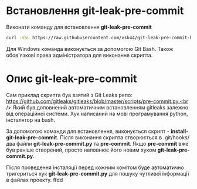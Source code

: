 # Встановлення **git-leak-pre-commit**
Виконати команду для встановлення **git-leak-pre-commit**<br />
```bash
curl -sSL https://raw.githubusercontent.com/vsk44/git-leak-pre-commit-hook-script/main/install-git-leak-pre-commit | sh
```
Для Windows команда виконується за допомогою Git Bash.
Також обов'язкові права адміністратора для виконання скрипта.

# Опис git-leak-pre-commit
Сам приклад скрипта був взятий з Git Leaks репо: https://github.com/gitleaks/gitleaks/blob/master/scripts/pre-commit.py.<br />
Який був доповнений автоматичним встановленням gitleaks залежно від операційної системи. Хук написаний на мові програмування python, інсталятор на bash.

За допомогою команди для встановлення, виконується скрипт - **install-git-leak-pre-commit**. Після виконання скрипта створюється в .git/hooks/ два файли **git-leak-pre-commit.py** та **pre-commit**. Якщо **pre-commit** вже був раніше створений, просто наповнює його новим хуком **git-leak-pre-commit.py**. <br />

Після проведення інсталяції перед кожним комітом буде автоматично тригериться хук **git-leak-pre-commit.py** для пошуку чутливої інформації в файлах проекту.
ffdd
